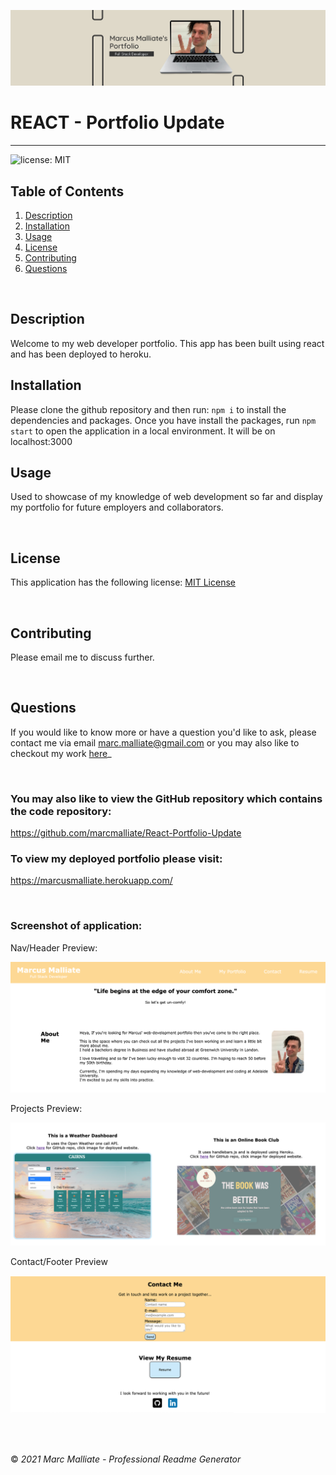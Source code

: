 ![This is the Banner](./src/assets/images/banner.jpg)

# REACT - Portfolio Update

---

![license: MIT](https://img.shields.io/badge/license-MIT-blue)

## Table of Contents

1.  [Description](#Description)
2.  [Installation](#Installation)
3.  [Usage](#Usage)
4.  [License](#License)
5.  [Contributing](#Contributing)
6.  [Questions](#Questions)

<br />

## Description

Welcome to my web developer portfolio. This app has been built using react and has been deployed to heroku.
<br />

## Installation

Please clone the github repository and then run: `npm i` to install the dependencies and packages.
Once you have install the packages, run `npm start` to open the application in a local environment. It will be on localhost:3000

## Usage

Used to showcase of my knowledge of web development so far and display my portfolio for future employers and collaborators.

<br />

## License

This application has the following license:
[MIT License](https://opensource.org/licenses/MIT)

<br />

## Contributing

Please email me to discuss further.

<br />

## Questions

If you would like to know more or have a question you'd like to ask, please contact me via email marc.malliate@gmail.com or you may also like to checkout my work [here](https://github.com/marcmalliate)\_

<br />

### You may also like to view the GitHub repository which contains the code repository:

https://github.com/marcmalliate/React-Portfolio-Update

### To view my deployed portfolio please visit:

https://marcusmalliate.herokuapp.com/

<br />

### Screenshot of application:

Nav/Header Preview:

![This is the result of the portfolio header](./src/assets/images/1.png)

Projects Preview:

![This is the result of the manifest.json file](./src/assets/images/2.png)

Contact/Footer Preview

![This is the result of the indexedDB storage](./src/assets/images/3.png)

<br />

<br />

© _2021 Marc Malliate - Professional Readme Generator_
